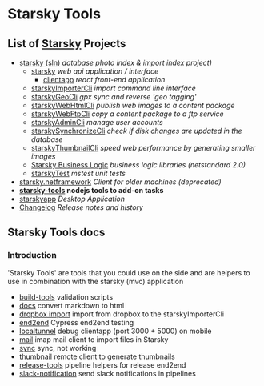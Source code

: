 # Starsky Tools

## List of [Starsky](../readme.md) Projects

-   [starsky (sln)](../starsky/readme.md) _database photo index & import index project)_
    -   [starsky](../starsky/starsky/readme.md) _web api application / interface_
        -   [clientapp](../starsky/starsky/clientapp/readme.md) _react front-end application_
    -   [starskyImporterCli](../starsky/starskyimportercli/readme.md) _import command line interface_
    -   [starskyGeoCli](../starsky/starskygeocli/readme.md) _gpx sync and reverse 'geo tagging'_
    -   [starskyWebHtmlCli](../starsky/starskywebhtmlcli/readme.md) _publish web images to a content package_
    -   [starskyWebFtpCli](../starsky/starskywebftpcli/readme.md) _copy a content package to a ftp service_
    -   [starskyAdminCli](../starsky/starskyadmincli/readme.md) _manage user accounts_
    -   [starskySynchronizeCli](../starsky/starskysynchronizecli/readme.md) _check if disk changes are updated in the database_
    -   [starskyThumbnailCli](../starsky/starskythumbnailcli/readme.md) _speed web performance by generating smaller images_
    -   [Starsky Business Logic](../starsky/starskybusinesslogic/readme.md) _business logic libraries (netstandard 2.0)_
    -   [starskyTest](../starsky/starskytest/readme.md) _mstest unit tests_
-   [starsky.netframework](../starsky.netframework/readme.md) _Client for older machines (deprecated)_
-   **[starsky-tools](../starsky-tools/readme.md) nodejs tools to add-on tasks**
-   [starskyapp](../starskyapp/readme.md) _Desktop Application_
-   [Changelog](../history.md) _Release notes and history_

## Starsky Tools docs

### Introduction

'Starsky Tools' are tools that you could use on the side and are helpers to use in combination with the starsky (mvc) application

-   [build-tools](build-tools/readme.md) validation scripts
-   [docs](docs/readme.md) convert markdown to html
-   [dropbox import](dropbox-import/readme.md) import from dropbox to the starskyImporterCli
-   [end2end](end2end/readme.md) Cypress end2end testing
-   [localtunnel](localtunnel/readme.md) debug clientapp (port 3000 + 5000) on mobile
-   [mail](mail/readme.md) imap mail client to import files in Starsky
-   [sync](sync/readme.md) sync, not working
-   [thumbnail](thumbnail/readme.md) remote client to generate thumbnails
-   [release-tools](release-tools/readme.md) pipeline helpers for release end2end
-   [slack-notification](slack-notification/readme.md) send slack notifications in pipelines

